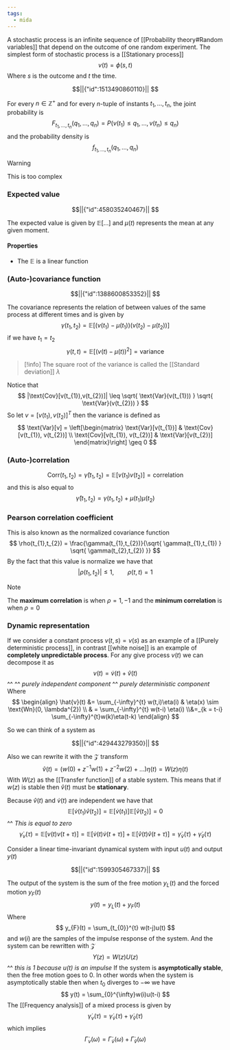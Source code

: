 ```yaml
---
tags:
  - mida
---
```

A stochastic process is an infinite sequence of [[Probability theory#Random variables]] that depend on the outcome of one random experiment. The simplest form of stochastic process is a [[Stationary process]]
$$
v(t) = \phi(s, t)
$$
Where $s$ is the outcome and $t$ the time.
```math
||{"id":1513490860110}||


```
For every $n \in \mathbb{Z}^{+}$ and for every $n$-tuple of instants $t_{1},\dots,t_{n}$, the joint probability is
$$
F_{t_{1},\dots,t_{n}} (q_{1},\dots,q_{n}) = P (v(t_{1}) \leq q_{1}, \dots, v(t_{n}) \leq q_{n})
$$
and the probability density is
$$
f_{t_{1},\dots,t_{n}} (q_{1},\dots,q_{n})
$$
>[!warning]
>This is too complex
### Expected value

```math
||{"id":458035240467}||


```
The expected value is given by $\mathbb E[\dots]$ and $\mu(t)$ represents the mean at any given moment.
#### Properties
- The $\mathbb E$ is a linear function
### (Auto-)covariance function

```math
||{"id":1388600853352}||


```
The covariance represents the relation of between values of the same process at different times and is given by 
$$
\gamma(t_{1},t_{2}) = \mathbb E[(v(t_{1}) - \mu(t_{1}))(v(t_{2}) - \mu(t_{2}))]
$$
if we have $t_{1} = t_{2}$
$$
\gamma(t,t) = \mathbb E[(v(t) - \mu(t))^{2}] = \text{variance}
$$
>[!info]
>The square root of the variance is called the [[Standard deviation]] $\lambda$

Notice that
$$
|\text{Cov}[v(t_{1}),v(t_{2})]| \leq \sqrt{ \text{Var}(v(t_{1})) } \sqrt{ \text{Var}(v(t_{2})) }
$$
So let $v = [v(t_{1}), v(t_{2})]^{T}$ then the variance is defined as
$$
\text{Var}[v] = \left[\begin{matrix}
\text{Var}[v(t_{1})]  & \text{Cov}[v(t_{1}), v(t_{2})] \\
\text{Cov}[v(t_{1}), v(t_{2})]  & \text{Var}[v(t_{2})] 
\end{matrix}\right] \geq 0
$$
### (Auto-)correlation
$$
\text{Corr}(t_{1},t_{2}) = \hat{\gamma}(t_{1},t_{2}) = \mathbb E[v(t_{1}) v(t_{2})] = \text{correlation}
$$
and this is also equal to
$$
\hat{\gamma}(t_{1},t_{2}) = \gamma (t_{1},t_{2}) + \mu(t_{1})\mu(t_{2})
$$
### Pearson correlation coefficient

This is also known as the normalized covariance function
$$
\rho(t_{1},t_{2}) = \frac{\gamma(t_{1},t_{2})}{\sqrt{ \gamma(t_{1},t_{1}) } \sqrt{ \gamma(t_{2},t_{2}) }}
$$
By the fact that this value is normalize we have that
$$
|\rho(t_{1},t_{2})| \leq 1, \qquad \rho(t,t) = 1
$$

>[!note]
>The **maximum correlation** is when $\rho = 1,-1$ and the **minimum correlation** is when $\rho = 0$
### Dynamic representation

If we consider a constant process $v(t,s) = v(s)$ as an example of a [[Purely deterministic process]], in contrast [[white noise]] is an example of **completely unpredictable process**. For any give process $v(t)$ we can decompose it as
$$
v(t) = \dot{v}(t) + \hat{v}(t)
$$
                                                            ^^     ^^ *purely independent component*
                                                            ^^  *purely deterministic component*
Where
$$
\begin{align}
\hat{v}(t) &= \sum_{-\infty}^{t} w(t,i)\eta(i) & \eta(x) \sim \text{Wn}(0, \lambda^{2}) \\
& = \sum_{-\infty}^{t} w(t-i) \eta(i) \\&=_{k = t-i} \sum_{-\infty}^{t}w(k)\eta(t-k)
\end{align}
$$

So we can think of a system as
```math
||{"id":429443279350}||


```
Also we can rewrite it with the $\mathcal Z$ transform
$$
\hat{v}(t) = (w(0) +z^{-1}w(1) + z^{-2}w(2) + \dots ) \eta(t) = W(z)\eta(t)
$$
With $W(z)$ as the [[Transfer function]] of a stable system. This means that if $w(z)$ is stable then $\hat{v}(t)$ must be **stationary**.

Because $\hat{v}(t)$ and $\dot{v}(t)$ are independent we have that
$$
\mathbb  E [\dot{v}(t_{1})\hat{v}(t_{2})] = \mathbb  E[\dot{v}(t_{1}) ] \mathbb E[\hat{v}(t_{2})] = 0
$$
																	^^ *This is equal to zero*
$$
\dot{\gamma}_{v} (\tau) = \mathbb E[v(t)v(t+\tau)] = \mathbb E[\dot{v}(t)\dot{v}(t+\tau)] + \mathbb E[\hat{v}(t)\hat{v}(t+\tau)] = \dot{\gamma}_{\dot{v}} (\tau) + \dot{\gamma}_{\hat{v}} (\tau)  
$$

Consider a linear time-invariant dynamical system with input $u(t)$ and output $y(t)$
```math
||{"id":1599305467337}||


```
The output of the system is the sum of the free motion $y_{L}(t)$ and the forced motion $y_{F}(t)$
$$
y(t) = y_{L}(t) + y_{F}(t)
$$
Where  
$$
y_{F}(t) = \sum_{t_{0}}^{t} w(t-j)u(t)
$$
and $w(i)$ are the samples of the impulse response of the system. And the system can be rewritten with $\mathcal Z$
$$
Y(z) = W(z)U(z)
$$
																	^^ *this is 1 because u(t) is an impulse*
If the system is **asymptotically stable**, then the free motion goes to $0$. In other words when the system is asymptotically stable then when $t_{0}$ diverges to $-\infty$ we have
$$
y(t) = \sum_{0}^{\infty}w(i)u(t-i)
$$
The [[Frequency analysis]] of a mixed process is given by
$$
\dot{\gamma}_{v}(\tau) = \dot{\gamma}_{\dot{v}}(\tau) + \dot{\gamma}_{\hat{v}}(\tau)
$$
which implies 
$$
\dot{\Gamma}_{v}(\omega) = \dot{\Gamma}_{\dot{v}} (\omega)+ \dot{\Gamma}_{\hat{v}}(\omega)
$$
